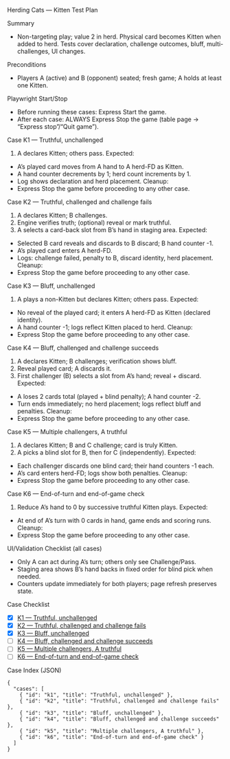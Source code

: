 Herding Cats — Kitten Test Plan

Summary
- Non-targeting play; value 2 in herd. Physical card becomes Kitten when added to herd. Tests cover declaration, challenge outcomes, bluff, multi-challenges, UI changes.

Preconditions
- Players A (active) and B (opponent) seated; fresh game; A holds at least one Kitten.

Playwright Start/Stop
- Before running these cases: Express Start the game.
- After each case: ALWAYS Express Stop the game (table page → “Express stop”/“Quit game”).

<a id="k1"></a>
Case K1 — Truthful, unchallenged
1) A declares Kitten; others pass.
Expected:
- A’s played card moves from A hand to A herd-FD as Kitten.
- A hand counter decrements by 1; herd count increments by 1.
- Log shows declaration and herd placement.
Cleanup:
- Express Stop the game before proceeding to any other case.

<a id="k2"></a>
Case K2 — Truthful, challenged and challenge fails
1) A declares Kitten; B challenges.
2) Engine verifies truth; (optional) reveal or mark truthful.
3) A selects a card-back slot from B’s hand in staging area.
Expected:
- Selected B card reveals and discards to B discard; B hand counter -1.
- A’s played card enters A herd-FD.
- Logs: challenge failed, penalty to B, discard identity, herd placement.
Cleanup:
- Express Stop the game before proceeding to any other case.

<a id="k3"></a>
Case K3 — Bluff, unchallenged
1) A plays a non-Kitten but declares Kitten; others pass.
Expected:
- No reveal of the played card; it enters A herd-FD as Kitten (declared identity).
- A hand counter -1; logs reflect Kitten placed to herd.
Cleanup:
- Express Stop the game before proceeding to any other case.

<a id="k4"></a>
Case K4 — Bluff, challenged and challenge succeeds
1) A declares Kitten; B challenges; verification shows bluff.
2) Reveal played card; A discards it.
3) First challenger (B) selects a slot from A’s hand; reveal + discard.
Expected:
- A loses 2 cards total (played + blind penalty); A hand counter -2.
- Turn ends immediately; no herd placement; logs reflect bluff and penalties.
Cleanup:
- Express Stop the game before proceeding to any other case.

<a id="k5"></a>
Case K5 — Multiple challengers, A truthful
1) A declares Kitten; B and C challenge; card is truly Kitten.
2) A picks a blind slot for B, then for C (independently).
Expected:
- Each challenger discards one blind card; their hand counters -1 each.
- A’s card enters herd-FD; logs show both penalties.
Cleanup:
- Express Stop the game before proceeding to any other case.

<a id="k6"></a>
Case K6 — End-of-turn and end-of-game check
1) Reduce A’s hand to 0 by successive truthful Kitten plays.
Expected:
- At end of A’s turn with 0 cards in hand, game ends and scoring runs.
Cleanup:
- Express Stop the game before proceeding to any other case.

UI/Validation Checklist (all cases)
- Only A can act during A’s turn; others only see Challenge/Pass.
- Staging area shows B’s hand backs in fixed order for blind pick when needed.
- Counters update immediately for both players; page refresh preserves state.

Case Checklist
- [x] [K1 — Truthful, unchallenged](#k1)
- [x] [K2 — Truthful, challenged and challenge fails](#k2)
 - [x] [K3 — Bluff, unchallenged](#k3)
 - [ ] [K4 — Bluff, challenged and challenge succeeds](#k4)
 - [ ] [K5 — Multiple challengers, A truthful](#k5)
 - [ ] [K6 — End-of-turn and end-of-game check](#k6)

Case Index (JSON)
```
{
  "cases": [
    { "id": "k1", "title": "Truthful, unchallenged" },
    { "id": "k2", "title": "Truthful, challenged and challenge fails" },
    { "id": "k3", "title": "Bluff, unchallenged" },
    { "id": "k4", "title": "Bluff, challenged and challenge succeeds" },
    { "id": "k5", "title": "Multiple challengers, A truthful" },
    { "id": "k6", "title": "End-of-turn and end-of-game check" }
  ]
}
```
